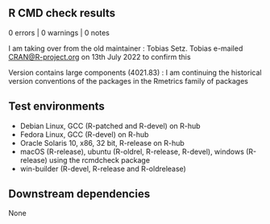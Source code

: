 ## R CMD check results

0 errors | 0 warnings | 0 notes

I am taking over from the old maintainer : Tobias Setz. Tobias e-mailed CRAN@R-project.org on 13th July 2022 to confirm this

Version contains large components (4021.83) : I am continuing the historical version conventions of the packages in the Rmetrics family of packages  

## Test environments

- Debian Linux, GCC (R-patched and R-devel) on R-hub
- Fedora Linux, GCC (R-devel) on R-hub
- Oracle Solaris 10, x86, 32 bit, R-release on R-hub
- macOS (R-release), ubuntu (R-oldrel, R-release, R-devel), windows (R-release) using the rcmdcheck package
- win-builder (R-devel, R-release and R-oldrelease)

## Downstream dependencies

None

